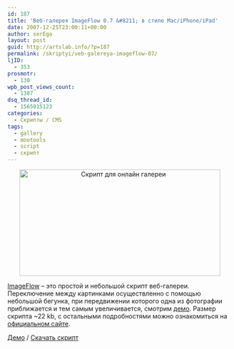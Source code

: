 ```yaml
---
id: 187
title: 'Веб-галерея ImageFlow 0.7 &#8211; в стиле Mac/iPhone/iPad'
date: 2007-12-25T23:00:11+00:00
author: serEga
layout: post
guid: http://artslab.info/?p=187
permalink: /skriptyi/veb-galereya-imageflow-07/
ljID:
  - 353
prosmotr:
  - 130
wpb_post_views_count:
  - 1387
dsq_thread_id:
  - 1565015123
categories:
  - Скрипты / CMS
tags:
  - gallery
  - mootools
  - script
  - скрипт
---
```

<p style="text-align: center">
  <img src="http://artslab.info/wp-content/uploads/imageflowae7.jpg" alt="Скрипт для онлайн галереи" title="imageflowae7" width="450" height="239" class="alignnone size-full wp-image-2375" />
</p>

[ImageFlow](http://194.95.111.244/~countzero/scripts/_myImageFlow/) &#8211; это простой и небольшой скрипт веб-галереи. Переключение между картинками осуществленно с помощью небольшой бегунка, при передвижении которого одна из фотографии приближается и тем самым увеличивается, смотрим [демо](http://194.95.111.244/~countzero/myCMS/index.php?c_id=5&s_id=21#Demo). Размер скрипта ~22 kb, с остальными подробностями можно ознакомиться на [официальном сайте](http://194.95.111.244/~countzero/myCMS/index.php?c_id=5&s_id=21).

<a href="http://194.95.111.244/~countzero/scripts/_myImageFlow/" target="_blank">Демо</a> / [Скачать скрипт](http://194.95.111.244/~countzero/myCMS/index.php?c_id=5&s_id=21)